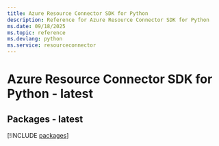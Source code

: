 ```yaml
---
title: Azure Resource Connector SDK for Python
description: Reference for Azure Resource Connector SDK for Python
ms.date: 09/18/2025
ms.topic: reference
ms.devlang: python
ms.service: resourceconnector
---
```

# Azure Resource Connector SDK for Python - latest
## Packages - latest
[!INCLUDE [packages](resource-connector-index.md)]